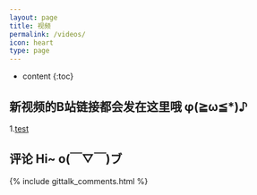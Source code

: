 ```yaml
---
layout: page
title: 视频
permalink: /videos/
icon: heart
type: page
---
```


* content
{:toc}

## 新视频的B站链接都会发在这里哦 φ(≧ω≦*)♪

1.[test](https://orangelop.github.io/)

## 评论 Hi~ o(￣▽￣)ブ

{% include gittalk_comments.html %}
